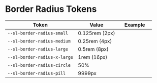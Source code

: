 # Border Radius Tokens

| Token                        | Value          | Example                                                                                                  |
| ---------------------------- | -------------- | -------------------------------------------------------------------------------------------------------- |
| `--sl-border-radius-small`   | 0.125rem (2px) | <div class="border-radius-demo" style="border-radius: var(--sl-border-radius-small);"></div>             |
| `--sl-border-radius-medium`  | 0.25rem (4px)  | <div class="border-radius-demo" style="border-radius: var(--sl-border-radius-medium);"></div>            |
| `--sl-border-radius-large`   | 0.5rem (8px)   | <div class="border-radius-demo" style="border-radius: var(--sl-border-radius-large);"></div>             |
| `--sl-border-radius-x-large` | 1rem (16px)    | <div class="border-radius-demo" style="border-radius: var(--sl-border-radius-x-large);"></div>           |
| `--sl-border-radius-circle`  | 50%            | <div class="border-radius-demo" style="border-radius: var(--sl-border-radius-circle);"></div>            |
| `--sl-border-radius-pill`    | 9999px         | <div class="border-radius-demo" style="border-radius: var(--sl-border-radius-pill); width: 6rem;"></div> |
